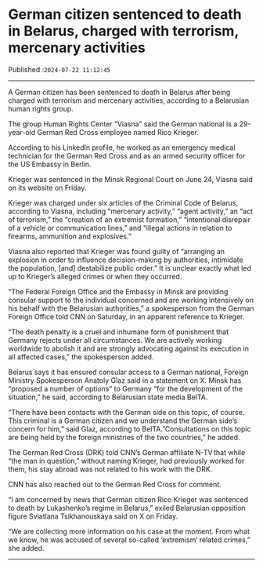 # German citizen sentenced to death in Belarus, charged with terrorism, mercenary activities

Published :`2024-07-22 11:12:45`

---

A German citizen has been sentenced to death in Belarus after being charged with terrorism and mercenary activities, according to a Belarusian human rights group.

The group Human Rights Center “Viasna” said the German national is a 29-year-old German Red Cross employee named Rico Krieger.

According to his LinkedIn profile, he worked as an emergency medical technician for the German Red Cross and as an armed security officer for the US Embassy in Berlin.

Krieger was sentenced in the Minsk Regional Court on June 24, Viasna said on its website on Friday.

Krieger was charged under six articles of the Criminal Code of Belarus, according to Viasna, including “mercenary activity,” “agent activity,” an “act of terrorism,” the “creation of an extremist formation,” “intentional disrepair of a vehicle or communication lines,” and “illegal actions in relation to firearms, ammunition and explosives.”

Viasna also reported that Krieger was found guilty of “arranging an explosion in order to influence decision-making by authorities, intimidate the population, [and] destabilize public order.” It is unclear exactly what led up to Krieger’s alleged crimes or when they occurred.

“The Federal Foreign Office and the Embassy in Minsk are providing consular support to the individual concerned and are working intensively on his behalf with the Belarusian authorities,” a spokesperson from the German Foreign Office told CNN on Saturday, in an apparent reference to Krieger.

“The death penalty is a cruel and inhumane form of punishment that Germany rejects under all circumstances. We are actively working worldwide to abolish it and are strongly advocating against its execution in all affected cases,” the spokesperson added.

Belarus says it has ensured consular access to a German national, Foreign Ministry Spokesperson Anatoly Glaz said in a statement on X. Minsk has “proposed a number of options” to Germany “for the development of the situation,” he said, according to Belarusian state media BelTA.

“There have been contacts with the German side on this topic, of course. This criminal is a German citizen and we understand the German side’s concern for him,” said Glaz, according to BelTA.”Consultations on this topic are being held by the foreign ministries of the two countries,” he added.

The German Red Cross (DRK) told CNN’s German affiliate N-TV that while “the man in question,” without naming Krieger, had previously worked for them, his stay abroad was not related to his work with the DRK.

CNN has also reached out to the German Red Cross for comment.

“I am concerned by news that German citizen Rico Krieger was sentenced to death by Lukashenko’s regime in Belarus,” exiled Belarusian opposition figure Sviatlana Tsikhanouskaya said on X on Friday.

“We are collecting more information on his case at the moment. From what we know, he was accused of several so-called ‘extremism’ related crimes,” she added.

---

